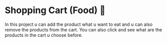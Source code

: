 # Shopping Cart (Food) 🥫 
   In this project u can add the product what u want to eat and u can also remove the products from the cart.
   You can also click and see what are the products in the cart u choose before.
